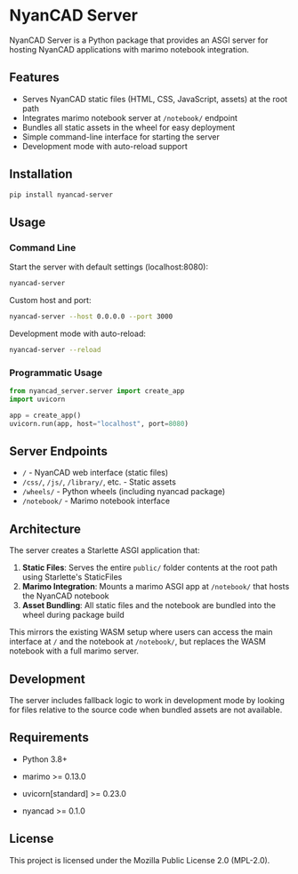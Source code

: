 # NyanCAD Server

NyanCAD Server is a Python package that provides an ASGI server for hosting NyanCAD applications with marimo notebook integration.

## Features

- Serves NyanCAD static files (HTML, CSS, JavaScript, assets) at the root path
- Integrates marimo notebook server at `/notebook/` endpoint
- Bundles all static assets in the wheel for easy deployment
- Simple command-line interface for starting the server
- Development mode with auto-reload support

## Installation

```bash
pip install nyancad-server
```

## Usage

### Command Line

Start the server with default settings (localhost:8080):

```bash
nyancad-server
```

Custom host and port:

```bash
nyancad-server --host 0.0.0.0 --port 3000
```

Development mode with auto-reload:

```bash
nyancad-server --reload
```

### Programmatic Usage

```python
from nyancad_server.server import create_app
import uvicorn

app = create_app()
uvicorn.run(app, host="localhost", port=8080)
```

## Server Endpoints

- `/` - NyanCAD web interface (static files)
- `/css/`, `/js/`, `/library/`, etc. - Static assets
- `/wheels/` - Python wheels (including nyancad package)
- `/notebook/` - Marimo notebook interface

## Architecture

The server creates a Starlette ASGI application that:

1. **Static Files**: Serves the entire `public/` folder contents at the root path using Starlette's StaticFiles
2. **Marimo Integration**: Mounts a marimo ASGI app at `/notebook/` that hosts the NyanCAD notebook
3. **Asset Bundling**: All static files and the notebook are bundled into the wheel during package build

This mirrors the existing WASM setup where users can access the main interface at `/` and the notebook at `/notebook/`, but replaces the WASM notebook with a full marimo server.

## Development

The server includes fallback logic to work in development mode by looking for files relative to the source code when bundled assets are not available.

## Requirements

- Python 3.8+
- marimo >= 0.13.0
  
- uvicorn[standard] >= 0.23.0
- nyancad >= 0.1.0

## License

This project is licensed under the Mozilla Public License 2.0 (MPL-2.0).
